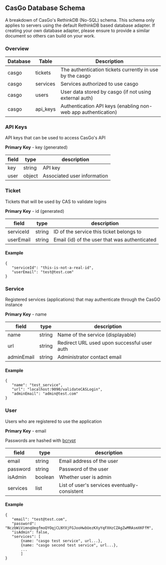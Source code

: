 ## CasGo Database Schema

A breakdown of CasGo's RethinkDB (No-SQL) schema. This schema only applies to servers using the default RethinkDB based database adapter.
If creating your own database adapter, please ensure to provide a similar document so others can build on your work.

### Overview

|Database |Table    |Description                                                   |
|---------|---------|--------------------------------------------------------------|
|casgo    |tickets  |The authentication tickets currently in use by the casgo      |
|casgo    |services |Services authorized to use casgo                              |
|casgo    |users    |User data stored by casgo (if not using external auth)        |
|casgo    |api_keys |Authentication API keys (enabling non-web app authentication) |

### API Keys

API keys that can be used to access CasGo's API

**Primary Key** - key (generated)

|field      |type    |description                                      |
|-----------|--------|-------------------------------------------------|
|key        |string  |API key                                          |
|user       |object  |Associated user information                      |


### Ticket

Tickets that will be used by CAS to validate logins

**Primary Key** - id (generated)

|field      |type    |description                                      |
|-----------|--------|-------------------------------------------------|
|serviceId  |string  |ID of the service this ticket belongs to         |
|userEmail  |string  |Email (id) of the user that was authenticated    |

#### Example
    {
       "serviceId": "this-is-not-a-real-id",
       "userEmail": "test@test.com"
    }


### Service

Registered services (applications) that may authenticate through the CasGO instance

**Primary Key** - name

|field      |type    |description                                      |
|-----------|--------|-------------------------------------------------|
|name       |string  |Name of the service (displayable)                |
|url        |string  |Redirect URL used upon successful user auth      |
|adminEmail |string  |Administrator contact email                      |

#### Example
    {
       "name": "test_service",
       "url": "localhost:9090/validateCASLogin",
       "adminEmail": "admin@test.com"
    }


### User

Users who are registered to use the application

**Primary Key** - email

Passwords are hashed with [bcrypt](http://en.wikipedia.org/wiki/Bcrypt)

|field      |type    |description                                      |
|-----------|--------|-------------------------------------------------|
|email      |string  |Email address of the user                        |
|password   |string  |Password of the user                             |
|isAdmin    |boolean |Whether user is admin                            |
|services   |list    |List of user's services eventually-consistent    |

#### Example
    {
       "email": "test@test.com",
       "password": "NczbWiVimnqUegfmoQYOqjCLNYXjFGJooHwbUezKXyYqFXHzCZAgZwMRAsmXKFfM",
       "isAdmin": false,
       "services": [
           {name: "casgo test service", url...},
           {name: "casgo second test service", url...},
           ...
           ]
    }
